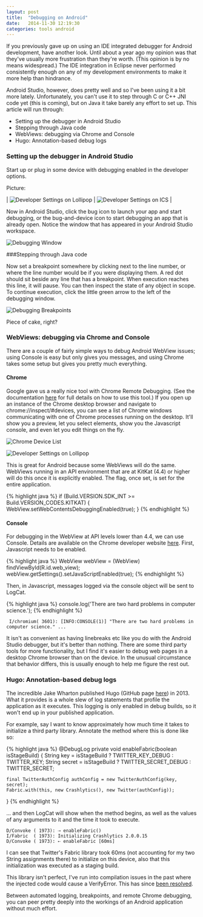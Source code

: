 ```yaml
---
layout: post
title:  "Debugging on Android"
date:   2014-11-30 12:19:30
categories: tools android 
---
```


If you previously gave up on using an IDE integrated debugger for Android development, have another look. Until about a year ago my opinion was that they've usually more frustration than they're worth. (This opinion is by no means widespread.) The IDE integration in Eclipse never performed consistently enough on any of my development environments to make it more help than hindrance. 

Android Studio, however, does pretty well and so I've been using it a bit more lately. Unfortunately, you can't use it to step through C or C++ JNI code yet (this is coming), but on Java it take barely any effort to set up. This article will run through: 

* Setting up the debugger in Android Studio 
* Stepping through Java code 
* WebViews: debugging via Chrome and Console 
* Hugo: Annotation-based debug logs 

### Setting up the debugger in Android Studio 

Start up or plug in some device with debugging enabled in the developer options. 

Picture: 

| ![Developer Settings on Lollipop](/images/developer_settings_lollipop.png) | ![Developer Settings on ICS](/images/developer_settings_ics.png) |

Now in Android Studio, click the bug icon to launch your app and start debugging, or the bug-and-device icon to start debugging an app that is already open. Notice the window that has appeared in your Android Studio workspace. 

![Debugging Window](/images/debugger_window.png)

###Stepping through Java code 

Now set a breakpoint somewhere by clicking next to the line number, or where the line number would be if you were displaying them. A red dot should sit beside any line that has a breakpoint. When execution reaches this line, it will pause. You can then inspect the state of any object in scope. To continue execution, click the little green arrow to the left of the debugging window. 

![Debugging Breakpoints](/images/debugger_breakpoints.png)

Piece of cake, right? 

### WebViews: debugging via Chrome and Console 

There are a couple of fairly simple ways to debug Android WebView issues; using Console is easy but only gives you messages, and using Chrome takes some setup but gives you pretty much everything. 

#### Chrome

Google gave us a really nice tool with Chrome Remote Debugging. (See the documentation [here](https://developer.chrome.com/devtools/docs/remote-debugging) for full details on how to use this tool.) If you open up an instance of the Chrome desktop browser and navigate to chrome://inspect/#devices, you can see a list of Chrome windows communicating with one of Chrome processes running on the desktop. It'll show you a preview, let you select elements, show you the Javascript console, and even let you edit things on the fly. 

![Chrome Device List](/images/chrome_debugging_devices.png)

![Developer Settings on Lollipop](/images/chrome_debugging_preview.png)

This is great for Android because some WebViews will do the same. WebViews running in an API environment that are at KitKat (4.4) or higher will do this once it is explicitly enabled. The flag, once set, is set for the entire application. 

{% highlight java %}
if (Build.VERSION.SDK_INT >= Build.VERSION_CODES.KITKAT) {
    WebView.setWebContentsDebuggingEnabled(true);
}
{% endhighlight %}

#### Console 

For debugging in the WebView at API levels lower than 4.4, we can use Console. Details are available on the Chrome developer website [here](https://developer.chrome.com/devtools/docs/console). First, Javascript needs to be enabled. 

{% highlight java %}
WebView webView = (WebView) findViewById(R.id.web_view);
webView.getSettings().setJavaScriptEnabled(true);
{% endhighlight %}

Then, in Javascript, messages logged via the console object will be sent to LogCat. 

{% highlight java %}
console.log('There are two hard problems in computer science.');
{% endhighlight %}

     I/chromium( 3601): [INFO:CONSOLE(1)] "There are two hard problems in computer science." ... 

It isn't as convenient as having linebreaks etc like you do with the Android Studio debugger, but it's better than nothing. There are some third party tools for more functionality, but I find it's easier to debug web pages in a desktop Chrome browser than on the device. In the unusual circumstance that behavior differs, this is usually enough to help me figure the rest out. 

### Hugo: Annotation-based debug logs 

The incredible Jake Wharton published Hugo (GitHub page [here](https://github.com/JakeWharton/hugo)) in 2013. What it provides is a whole slew of log statements that profile the application as it executes. This logging is only enabled in debug builds, so it won't end up in your published application. 

For example, say I want to know approximately how much time it takes to initialize a third party library. Annotate the method where this is done like so: 

{% highlight java %}
@DebugLog
private void enableFabric(boolean isStageBuild) {
    String key = isStageBuild ? TWITTER_KEY_DEBUG : TWITTER_KEY;
    String secret = isStageBuild ? TWITTER_SECRET_DEBUG : TWITTER_SECRET;

    final TwitterAuthConfig authConfig = new TwitterAuthConfig(key, secret);
    Fabric.with(this, new Crashlytics(), new Twitter(authConfig));
}
{% endhighlight %}

... and then LogCat will show when the method begins, as well as the values of any arguments to it and the time it took to execute. 

    D/Convoke ( 1973): ⇢ enableFabric()
    I/Fabric  ( 1973): Initializing Crashlytics 2.0.0.15
    D/Convoke ( 1973): ⇠ enableFabric [60ms]

I can see that Twitter's Fabric library took 60ms (not accounting for my two String assignments there) to initialize on this device, also that this initialization was executed as a staging build. 

This library isn't perfect, I've run into compilation issues in the past where the injected code would cause a VerifyError. This has since [been resolved](https://github.com/JakeWharton/hugo/issues/9). 

Between automated logging, breakpoints, and remote Chrome debugging, you can peer pretty deeply into the workings of an Android application without much effort. 

